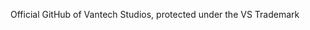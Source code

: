 Official GitHub of Vantech Studios, protected under the VS Trademark

<!---
VantechStudios/VantechStudios is a ✨ special ✨ repository because its `README.md` (this file) appears on your GitHub profile.
You can click the Preview link to take a look at your changes.
--->
